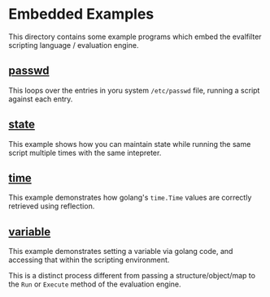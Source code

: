 # Embedded Examples

This directory contains some example programs which embed the evalfilter scripting language / evaluation engine.


## [passwd](passwd/)

This loops over the entries in yoru system `/etc/passwd` file, running a script against each entry.


## [state](state/)

This example shows how you can maintain state while running the same script multiple times with the same intepreter.


## [time](time/)

This example demonstrates how golang's `time.Time` values are correctly retrieved using reflection.


## [variable](variable/)

This example demonstrates setting a variable via golang code, and accessing that within the scripting environment.

This is a distinct process different from passing a structure/object/map to the `Run` or `Execute` method of the evaluation engine.
